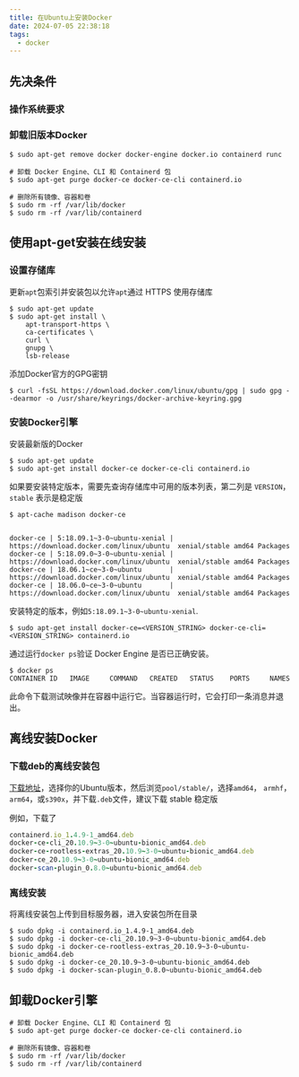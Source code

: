 ```yaml
---
title: 在Ubuntu上安装Docker
date: 2024-07-05 22:38:18
tags:
  - docker
---
```


## 先决条件

### 操作系统要求



### 卸载旧版本Docker

~~~shell
$ sudo apt-get remove docker docker-engine docker.io containerd runc

# 卸载 Docker Engine、CLI 和 Containerd 包
$ sudo apt-get purge docker-ce docker-ce-cli containerd.io

# 删除所有镜像、容器和卷
$ sudo rm -rf /var/lib/docker
$ sudo rm -rf /var/lib/containerd
~~~

## 使用apt-get安装在线安装

### 设置存储库

更新`apt`包索引并安装包以允许`apt`通过 HTTPS 使用存储库

~~~shell
$ sudo apt-get update
$ sudo apt-get install \
    apt-transport-https \
    ca-certificates \
    curl \
    gnupg \
    lsb-release
~~~

添加Docker官方的GPG密钥

~~~shell
$ curl -fsSL https://download.docker.com/linux/ubuntu/gpg | sudo gpg --dearmor -o /usr/share/keyrings/docker-archive-keyring.gpg
~~~

### 安装Docker引擎

安装最新版的Docker

~~~shell
$ sudo apt-get update
$ sudo apt-get install docker-ce docker-ce-cli containerd.io
~~~

如果要安装特定版本，需要先查询存储库中可用的版本列表，第二列是 `VERSION`，`stable` 表示是稳定版

~~~shell
$ apt-cache madison docker-ce


docker-ce | 5:18.09.1~3-0~ubuntu-xenial | https://download.docker.com/linux/ubuntu  xenial/stable amd64 Packages
docker-ce | 5:18.09.0~3-0~ubuntu-xenial | https://download.docker.com/linux/ubuntu  xenial/stable amd64 Packages
docker-ce | 18.06.1~ce~3-0~ubuntu       | https://download.docker.com/linux/ubuntu  xenial/stable amd64 Packages
docker-ce | 18.06.0~ce~3-0~ubuntu       | https://download.docker.com/linux/ubuntu  xenial/stable amd64 Packages
~~~

安装特定的版本，例如`5:18.09.1~3-0~ubuntu-xenial`.

~~~shell
$ sudo apt-get install docker-ce=<VERSION_STRING> docker-ce-cli=<VERSION_STRING> containerd.io
~~~

通过运行`docker ps`验证 Docker Engine 是否已正确安装。

~~~shell
$ docker ps
CONTAINER ID   IMAGE     COMMAND   CREATED   STATUS    PORTS     NAMES
~~~

此命令下载测试映像并在容器中运行它。当容器运行时，它会打印一条消息并退出。

## 离线安装Docker

### 下载deb的离线安装包

[下载地址](https://download.docker.com/linux/ubuntu/dists/ )，选择你的Ubuntu版本，然后浏览`pool/stable/`，选择`amd64`， `armhf`，`arm64`，或`s390x`，并下载`.deb`文件，建议下载 stable 稳定版

例如，下载了

```ruby
containerd.io_1.4.9-1_amd64.deb
docker-ce-cli_20.10.9~3-0~ubuntu-bionic_amd64.deb
docker-ce-rootless-extras_20.10.9~3-0~ubuntu-bionic_amd64.deb
docker-ce_20.10.9~3-0~ubuntu-bionic_amd64.deb
docker-scan-plugin_0.8.0~ubuntu-bionic_amd64.deb
```

### 离线安装

将离线安装包上传到目标服务器，进入安装包所在目录

~~~shell
$ sudo dpkg -i containerd.io_1.4.9-1_amd64.deb
$ sudo dpkg -i docker-ce-cli_20.10.9~3-0~ubuntu-bionic_amd64.deb
$ sudo dpkg -i docker-ce-rootless-extras_20.10.9~3-0~ubuntu-bionic_amd64.deb
$ sudo dpkg -i docker-ce_20.10.9~3-0~ubuntu-bionic_amd64.deb
$ sudo dpkg -i docker-scan-plugin_0.8.0~ubuntu-bionic_amd64.deb
~~~

## 卸载Docker引擎

~~~shell
# 卸载 Docker Engine、CLI 和 Containerd 包
$ sudo apt-get purge docker-ce docker-ce-cli containerd.io

# 删除所有镜像、容器和卷
$ sudo rm -rf /var/lib/docker
$ sudo rm -rf /var/lib/containerd
~~~


